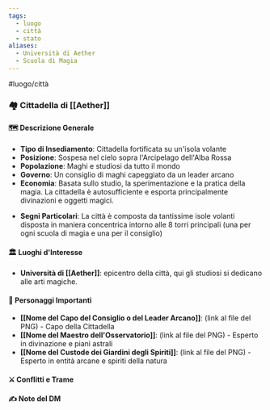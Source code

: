 ```yaml
---
tags:
  - luogo
  - città
  - stato
aliases:
  - Università di Aether
  - Scuola di Magia
---
```


#luogo/città 
### 🏘️ Cittadella di [[Aether]]

#### 🗺️ Descrizione Generale
* **Tipo di Insediamento**: Cittadella fortificata su un'isola volante
* **Posizione**: Sospesa nel cielo sopra l'Arcipelago dell'Alba Rossa 
* **Popolazione**: Maghi e studiosi da tutto il mondo
* **Governo**: Un consiglio di maghi capeggiato da un leader arcano
* **Economia**: Basata sullo studio, la sperimentazione e la pratica della magia. La cittadella è autosufficiente e esporta principalmente divinazioni e oggetti magici.
- **Segni Particolari**: La città è composta da tantissime isole volanti disposta in maniera concentrica intorno alle 8 torri principali (una per ogni scuola di magia e una per il consiglio)

#### 🏛️ Luoghi d'Interesse
- **Università di [[Aether]]**: epicentro della città, qui gli studiosi si dedicano alle arti magiche.  

#### 👥 Personaggi Importanti
* **[[Nome del Capo del Consiglio o del Leader Arcano]]**: (link al file del PNG) - Capo della Cittadella
* **[[Nome del Maestro dell'Osservatorio]]**: (link al file del PNG) - Esperto in divinazione e piani astrali
* **[[Nome del Custode dei Giardini degli Spiriti]]**: (link al file del PNG) -  Esperto in entità arcane e spiriti della natura

#### ⚔️ Conflitti e Trame

#### ✍️ Note del DM
